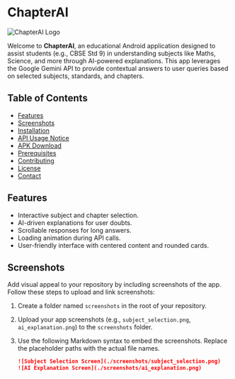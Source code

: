 # ChapterAI

![ChapterAI Logo](https://via.placeholder.com/150) <!-- Replace with your app logo or remove if not applicable -->

Welcome to **ChapterAI**, an educational Android application designed to assist students (e.g., CBSE Std 9) in understanding subjects like Maths, Science, and more through AI-powered explanations. This app leverages the Google Gemini API to provide contextual answers to user queries based on selected subjects, standards, and chapters.

## Table of Contents
- [Features](#features)
- [Screenshots](#screenshots)
- [Installation](#installation)
- [API Usage Notice](#api-usage-notice)
- [APK Download](#apk-download)
- [Prerequisites](#prerequisites)
- [Contributing](#contributing)
- [License](#license)
- [Contact](#contact)

## Features
- Interactive subject and chapter selection.
- AI-driven explanations for user doubts.
- Scrollable responses for long answers.
- Loading animation during API calls.
- User-friendly interface with centered content and rounded cards.

## Screenshots
Add visual appeal to your repository by including screenshots of the app. Follow these steps to upload and link screenshots:

1. Create a folder named `screenshots` in the root of your repository.
2. Upload your app screenshots (e.g., `subject_selection.png`, `ai_explanation.png`) to the `screenshots` folder.
3. Use the following Markdown syntax to embed the screenshots. Replace the placeholder paths with the actual file names.

    ```markdown
    ![Subject Selection Screen](./screenshots/subject_selection.png)
    ![AI Explanation Screen](./screenshots/ai_explanation.png)

